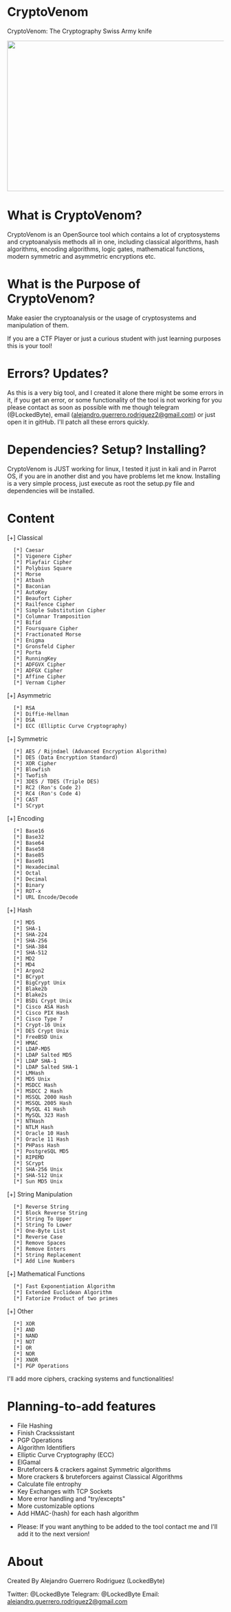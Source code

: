 # CryptoVenom
CryptoVenom: The Cryptography Swiss Army knife

<p align="center">
  <img src="cryptovenom.jpg" width="650" height="350">
</p>

# What is CryptoVenom?


CryptoVenom is an OpenSource tool which contains a lot of cryptosystems and cryptoanalysis methods all in one, including
classical algorithms, hash algorithms, encoding algorithms, logic gates, mathematical functions, modern symmetric and asymmetric encryptions etc.


# What is the Purpose of CryptoVenom?

Make easier the cryptoanalysis or the usage of cryptosystems and manipulation of them.

If you are a CTF Player or just a curious student with just learning purposes this is your tool!


# Errors? Updates?

As this is a very big tool, and I created it alone there might be some errors in it, if you get an error,
or some functionality of the tool is not working for you please contact as soon as possible with me though telegram (@LockedByte), email (alejandro.guerrero.rodriguez2@gmail.com) or just open it in gitHub. I'll patch all these errors quickly.

# Dependencies? Setup? Installing?

CryptoVenom is JUST working for linux, I tested it just in kali and in Parrot OS, if you are in another dist and you have problems let me know. Installing is a very simple process, just execute as root the setup.py file and dependencies will be installed.


# Content

[+] Classical

      [*] Caesar
      [*] Vigenere Cipher
      [*] Playfair Cipher
      [*] Polybius Square
      [*] Morse
      [*] Atbash
      [*] Baconian
      [*] AutoKey
      [*] Beaufort Cipher
      [*] Railfence Cipher
      [*] Simple Substitution Cipher
      [*] Columnar Tramposition
      [*] Bifid
      [*] Foursquare Cipher
      [*] Fractionated Morse
      [*] Enigma
      [*] Gronsfeld Cipher
      [*] Porta
      [*] RunningKey
      [*] ADFGVX Cipher
      [*] ADFGX Cipher
      [*] Affine Cipher
      [*] Vernam Cipher

      
[+] Asymmetric

      [*] RSA
      [*] Diffie-Hellman
      [*] DSA
      [*] ECC (Elliptic Curve Cryptography)
      
[+] Symmetric

      [*] AES / Rijndael (Advanced Encryption Algorithm)
      [*] DES (Data Encryption Standard)
      [*] XOR Cipher
      [*] Blowfish
      [*] Twofish
      [*] 3DES / TDES (Triple DES)
      [*] RC2 (Ron's Code 2)
      [*] RC4 (Ron's Code 4)
      [*] CAST
      [*] SCrypt

     
[+] Encoding

      [*] Base16
      [*] Base32
      [*] Base64
      [*] Base58
      [*] Base85
      [*] Base91
      [*] Hexadecimal
      [*] Octal
      [*] Decimal
      [*] Binary
      [*] ROT-x
      [*] URL Encode/Decode
      
[+] Hash

      [*] MD5
      [*] SHA-1
      [*] SHA-224
      [*] SHA-256
      [*] SHA-384
      [*] SHA-512
      [*] MD2
      [*] MD4
      [*] Argon2
      [*] BCrypt
      [*] BigCrypt Unix
      [*] Blake2b
      [*] Blake2s
      [*] BSDi Crypt Unix
      [*] Cisco ASA Hash
      [*] Cisco PIX Hash
      [*] Cisco Type 7
      [*] Crypt-16 Unix
      [*] DES Crypt Unix
      [*] FreeBSD Unix
      [*] HMAC
      [*] LDAP-MD5
      [*] LDAP Salted MD5
      [*] LDAP SHA-1
      [*] LDAP Salted SHA-1
      [*] LMHash
      [*] MD5 Unix
      [*] MSDCC Hash
      [*] MSDCC 2 Hash
      [*] MSSQL 2000 Hash
      [*] MSSQL 2005 Hash
      [*] MySQL 41 Hash
      [*] MySQL 323 Hash
      [*] NTHash
      [*] NTLM Hash
      [*] Oracle 10 Hash
      [*] Oracle 11 Hash
      [*] PHPass Hash
      [*] PostgreSQL MD5
      [*] RIPEMD
      [*] SCrypt
      [*] SHA-256 Unix
      [*] SHA-512 Unix
      [*] Sun MD5 Unix

      
      
[+] String Manipulation

      [*] Reverse String
      [*] Block Reverse String
      [*] String To Upper
      [*] String To Lower
      [*] One-Byte List
      [*] Reverse Case
      [*] Remove Spaces
      [*] Remove Enters
      [*] String Replacement
      [*] Add Line Numbers
      

[+] Mathematical Functions

      [*] Fast Exponentiation Algorithm
      [*] Extended Euclidean Algorithm
      [*] Fatorize Product of two primes

      
      
[+] Other

      [*] XOR
      [*] AND
      [*] NAND
      [*] NOT
      [*] OR
      [*] NOR
      [*] XNOR
      [*] PGP Operations
      
      
I'll add more ciphers, cracking systems and functionalities!


# Planning-to-add features

- File Hashing
- Finish Crackssistant
- PGP Operations
- Algorithm Identifiers
- Elliptic Curve Cryptography (ECC)
- ElGamal
- Bruteforcers & crackers against Symmetric algorithms
- More crackers & bruteforcers against Classical Algorithms
- Calculate file entrophy
- Key Exchanges with TCP Sockets
- More error handling and "try/excepts"
- More customizable options
- Add HMAC-(hash) for each hash algorithm
 
* Please: If you want anything to be added to the tool contact me and I'll add it to the next version!

# About

Created By Alejandro Guerrero Rodriguez (LockedByte)

Twitter: @LockedByte
Telegram: @LockedByte
Email: alejandro.guerrero.rodriguez2@gmail.com

